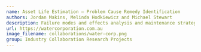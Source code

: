 ```yaml
---
name: Asset Life Estimation – Problem Cause Remedy Identification 
authors: Jordan Makins, Melinda Hodkiewicz and Michael Stewart
description: Failure modes and effects analysis and maintenance strategy development are key contributors to the design of any asset management program. This CEED Project aims to apply technical language processing to identify problems, causes and remedies in maintenance work orders in order to improve asset life estimation.
url: https://watercorporation.com.au
image_filename: collaborations/water-corp.png
group: Industry Collaboration Research Projects
---
```

